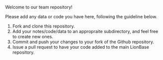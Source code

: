 Welcome to our team repository!

Please add any data or code you have here, following the guideline below.

1) Fork and clone this repository.
2) Add your notes/code/data to an appropraite subdirectory, and feel free to create new ones.
3) Commit and push your changes to your fork of the Github repository.
4) Issue a pull request to have your code added to the main LionBase repository.
